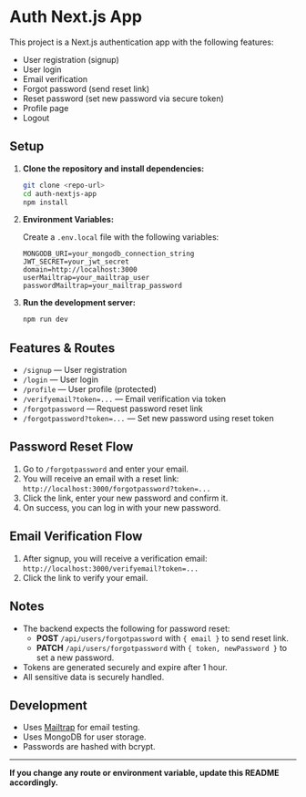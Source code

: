 # Auth Next.js App

This project is a Next.js authentication app with the following features:
- User registration (signup)
- User login
- Email verification
- Forgot password (send reset link)
- Reset password (set new password via secure token)
- Profile page
- Logout

## Setup

1. **Clone the repository and install dependencies:**
   ```bash
   git clone <repo-url>
   cd auth-nextjs-app
   npm install
   ```

2. **Environment Variables:**

   Create a `.env.local` file with the following variables:
   ```
   MONGODB_URI=your_mongodb_connection_string
   JWT_SECRET=your_jwt_secret
   domain=http://localhost:3000
   userMailtrap=your_mailtrap_user
   passwordMailtrap=your_mailtrap_password
   ```

3. **Run the development server:**
   ```bash
   npm run dev
   ```

## Features & Routes

- `/signup` — User registration
- `/login` — User login
- `/profile` — User profile (protected)
- `/verifyemail?token=...` — Email verification via token
- `/forgotpassword` — Request password reset link
- `/forgotpassword?token=...` — Set new password using reset token

## Password Reset Flow

1. Go to `/forgotpassword` and enter your email.
2. You will receive an email with a reset link:  
   `http://localhost:3000/forgotpassword?token=...`
3. Click the link, enter your new password and confirm it.
4. On success, you can log in with your new password.

## Email Verification Flow

1. After signup, you will receive a verification email:  
   `http://localhost:3000/verifyemail?token=...`
2. Click the link to verify your email.

## Notes

- The backend expects the following for password reset:
  - **POST** `/api/users/forgotpassword` with `{ email }` to send reset link.
  - **PATCH** `/api/users/forgotpassword` with `{ token, newPassword }` to set a new password.
- Tokens are generated securely and expire after 1 hour.
- All sensitive data is securely handled.

## Development

- Uses [Mailtrap](https://mailtrap.io/) for email testing.
- Uses MongoDB for user storage.
- Passwords are hashed with bcrypt.

---

**If you change any route or environment variable, update this README accordingly.**
